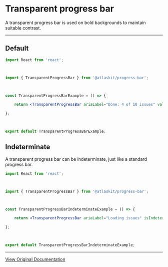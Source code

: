 # Transparent progress bar

A transparent progress bar is used on bold backgrounds to maintain suitable contrast.

---

## Default

```jsx
import React from 'react';



import { TransparentProgressBar } from '@atlaskit/progress-bar';



const TransparentProgressBarExample = () => {

	return <TransparentProgressBar ariaLabel="Done: 4 of 10 issues" value={0.4} />;

};



export default TransparentProgressBarExample;
```

## Indeterminate

A transparent progress bar can be indeterminate, just like a standard progress bar. 

```jsx
import React from 'react';



import { TransparentProgressBar } from '@atlaskit/progress-bar';



const TransparentProgressBarIndeterminateExample = () => {

	return <TransparentProgressBar ariaLabel="Loading issues" isIndeterminate />;

};



export default TransparentProgressBarIndeterminateExample;
```

---

[View Original Documentation](https://atlassian.design/components/progress-bar/transparent-progress-bar/examples)
